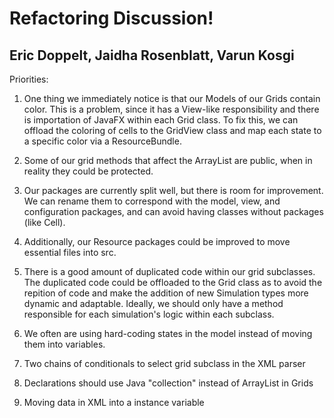 # Refactoring Discussion!
## Eric Doppelt, Jaidha Rosenblatt, Varun Kosgi

Priorities:
1. One thing we immediately notice is that our Models of our Grids contain color. This is a problem, since it has a View-like responsibility and there is importation of JavaFX within each Grid class. To fix this, we can offload the coloring of cells to the GridView class and map each state to a specific color via a ResourceBundle.

2. Some of our grid methods that affect the ArrayList are public, when in reality they could be protected.

3. Our packages are currently split well, but there is room for improvement. We can rename them to correspond with the model, view, and configuration packages, and can avoid having classes without packages (like Cell).

4. Additionally, our Resource packages could be improved to move essential files into src.

5. There is a good amount of duplicated code within our grid subclasses. The duplicated code could be offloaded to the Grid class as to avoid the repition of code and make the addition of new Simulation types more dynamic and adaptable. Ideally, we should only have a method responsible for each simulation's logic within each subclass.

6. We often are using hard-coding states in the model instead of moving them into variables.

7. Two chains of conditionals to select grid subclass in the XML parser
8. Declarations should use Java "collection" instead of ArrayList in Grids
9. Moving data in XML into a instance variable